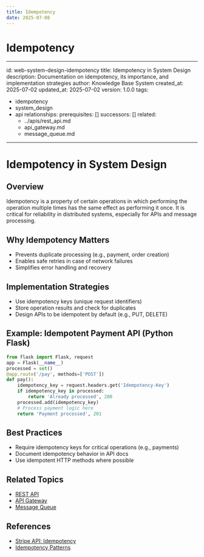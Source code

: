 ```yaml
---
title: Idempotency
date: 2025-07-08
---
```


# Idempotency

---
id: web-system-design-idempotency
title: Idempotency in System Design
description: Documentation on idempotency, its importance, and implementation strategies
author: Knowledge Base System
created_at: 2025-07-02
updated_at: 2025-07-02
version: 1.0.0
tags:
- idempotency
- system_design
- api
relationships:
  prerequisites: []
  successors: []
  related:
  - ../apis/rest_api.md
  - api_gateway.md
  - message_queue.md
---

# Idempotency in System Design

## Overview

Idempotency is a property of certain operations in which performing the operation multiple times has the same effect as performing it once. It is critical for reliability in distributed systems, especially for APIs and message processing.

## Why Idempotency Matters
- Prevents duplicate processing (e.g., payment, order creation)
- Enables safe retries in case of network failures
- Simplifies error handling and recovery

## Implementation Strategies
- Use idempotency keys (unique request identifiers)
- Store operation results and check for duplicates
- Design APIs to be idempotent by default (e.g., PUT, DELETE)

## Example: Idempotent Payment API (Python Flask)
```python
from flask import Flask, request
app = Flask(__name__)
processed = set()
@app.route('/pay', methods=['POST'])
def pay():
    idempotency_key = request.headers.get('Idempotency-Key')
    if idempotency_key in processed:
        return 'Already processed', 200
    processed.add(idempotency_key)
    # Process payment logic here
    return 'Payment processed', 201
```

## Best Practices
- Require idempotency keys for critical operations (e.g., payments)
- Document idempotency behavior in API docs
- Use idempotent HTTP methods where possible

## Related Topics
- [REST API](../apis/rest_api.md)
- [API Gateway](api_gateway.md)
- [Message Queue](message_queue.md)

## References
- [Stripe API: Idempotency](https://stripe.com/docs/api/idempotent_requests)
- [Idempotency Patterns](https://martinfowler.com/bliki/IdempotentResource.html)
